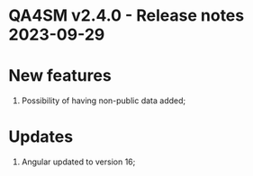 QA4SM v2.4.0 - Release notes 2023-09-29
=======================================================
# New features
1. Possibility of having non-public data added;

# Updates
1. Angular updated to version 16;